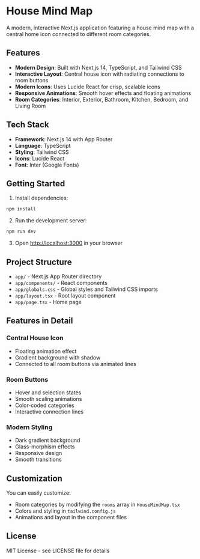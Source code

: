 # House Mind Map

A modern, interactive Next.js application featuring a house mind map with a central home icon connected to different room categories.

## Features

- **Modern Design**: Built with Next.js 14, TypeScript, and Tailwind CSS
- **Interactive Layout**: Central house icon with radiating connections to room buttons
- **Modern Icons**: Uses Lucide React for crisp, scalable icons
- **Responsive Animations**: Smooth hover effects and floating animations
- **Room Categories**: Interior, Exterior, Bathroom, Kitchen, Bedroom, and Living Room

## Tech Stack

- **Framework**: Next.js 14 with App Router
- **Language**: TypeScript
- **Styling**: Tailwind CSS
- **Icons**: Lucide React
- **Font**: Inter (Google Fonts)

## Getting Started

1. Install dependencies:
```bash
npm install
```

2. Run the development server:
```bash
npm run dev
```

3. Open [http://localhost:3000](http://localhost:3000) in your browser

## Project Structure

- `app/` - Next.js App Router directory
- `app/components/` - React components
- `app/globals.css` - Global styles and Tailwind CSS imports
- `app/layout.tsx` - Root layout component
- `app/page.tsx` - Home page

## Features in Detail

### Central House Icon
- Floating animation effect
- Gradient background with shadow
- Connected to all room buttons via animated lines

### Room Buttons
- Hover and selection states
- Smooth scaling animations
- Color-coded categories
- Interactive connection lines

### Modern Styling
- Dark gradient background
- Glass-morphism effects
- Responsive design
- Smooth transitions

## Customization

You can easily customize:
- Room categories by modifying the `rooms` array in `HouseMindMap.tsx`
- Colors and styling in `tailwind.config.js`
- Animations and layout in the component files

## License

MIT License - see LICENSE file for details
